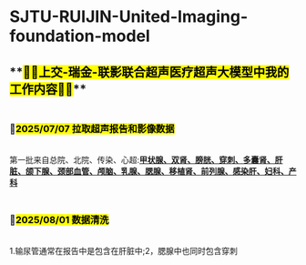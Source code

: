# SJTU-RUIJIN-United-Imaging-foundation-model 
<h2>**<large><mark>🚀🚀上交-瑞金-联影联合超声医疗超声大模型中我的工作内容🚀🚀</mark></large>**</h2>
<h3><br>🐒<mark>2025/07/07 拉取超声报告和影像数据</mark></h3>
<br>  第一批来自总院、北院、传染、心超:<ins><b>甲状腺、双肾、膀胱、穿刺、多囊肾、肝脏、颌下腺、颈部血管、颅脑、乳腺、腮腺、移植肾、前列腺、感染肝、妇科、产科</b></ins>
<h3><br>🐒<mark>2025/08/01 数据清洗</h3>
<br>1.输尿管通常在报告中是包含在肝脏中;2，腮腺中也同时包含穿刺
